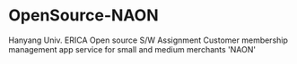 # OpenSource-NAON
Hanyang Univ. ERICA Open source S/W Assignment Customer membership management app service for small and medium merchants 'NAON'
